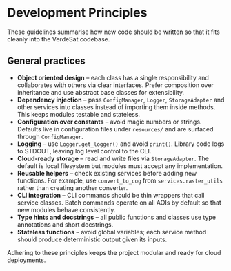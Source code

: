 # Development Principles

These guidelines summarise how new code should be written so that it
fits cleanly into the VerdeSat codebase.

## General practices

- **Object oriented design** – each class has a single responsibility and
  collaborates with others via clear interfaces. Prefer composition over
  inheritance and use abstract base classes for extensibility.
- **Dependency injection** – pass `ConfigManager`, `Logger`,
  `StorageAdapter` and other services into classes instead of importing
  them inside methods. This keeps modules testable and stateless.
- **Configuration over constants** – avoid magic numbers or strings.
  Defaults live in configuration files under `resources/` and are
  surfaced through `ConfigManager`.
- **Logging** – use `Logger.get_logger()` and avoid `print()`. Library
  code logs to STDOUT, leaving log level control to the CLI.
- **Cloud-ready storage** – read and write files via `StorageAdapter`.
  The default is local filesystem but modules must accept any
  implementation.
- **Reusable helpers** – check existing services before adding new
  functions.  For example, use `convert_to_cog` from
  `services.raster_utils` rather than creating another converter.
- **CLI integration** – CLI commands should be thin wrappers that call
  service classes. Batch commands operate on all AOIs by default so that
  new modules behave consistently.
- **Type hints and docstrings** – all public functions and classes use
  type annotations and short docstrings.
- **Stateless functions** – avoid global variables; each service method
  should produce deterministic output given its inputs.

Adhering to these principles keeps the project modular and ready for
cloud deployments.
